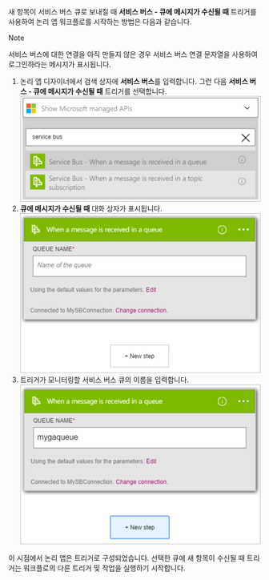 새 항목이 서비스 버스 큐로 보내질 때 **서비스 버스 - 큐에 메시지가 수신될 때** 트리거를 사용하여 논리 앱 워크플로를 시작하는 방법은 다음과 같습니다.  

> [!NOTE]
> 서비스 버스에 대한 연결을 아직 만들지 않은 경우 서비스 버스 연결 문자열을 사용하여 로그인하라는 메시지가 표시됩니다.  
> 
> 

1. 논리 앱 디자이너에서 검색 상자에 **서비스 버스**를 입력합니다. 그런 다음 **서비스 버스 - 큐에 메시지가 수신될 때** 트리거를 선택합니다.  
   ![서비스 버스 트리거 이미지 1](./media/connectors-create-api-servicebus/trigger-1.png)   
2. **큐에 메시지가 수신될 때** 대화 상자가 표시됩니다.  
   ![서비스 버스 트리거 이미지 2](./media/connectors-create-api-servicebus/trigger-2.png)   
3. 트리거가 모니터링할 서비스 버스 큐의 이름을 입력합니다.   
   ![서비스 버스 트리거 이미지 3](./media/connectors-create-api-servicebus/trigger-3.png)   

이 시점에서 논리 앱은 트리거로 구성되었습니다. 선택한 큐에 새 항목이 수신될 때 트리거는 워크플로의 다른 트리거 및 작업을 실행하기 시작합니다.    

